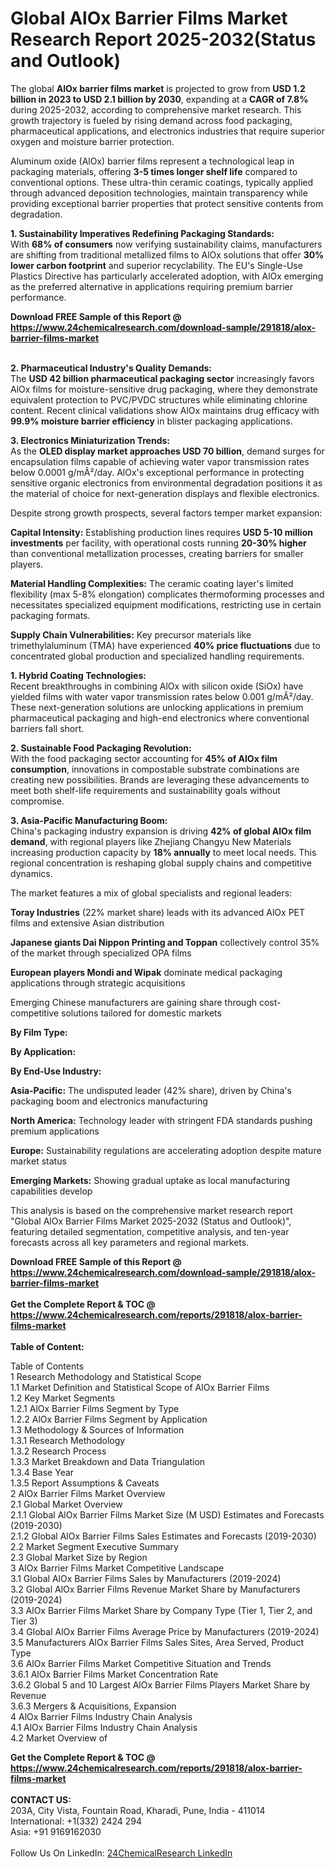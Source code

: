 <h1>Global AlOx Barrier Films Market Research Report 2025-2032(Status and Outlook)</h1><p>The global <strong>AlOx barrier films market</strong> is projected to grow from <strong>USD 1.2 billion in 2023 to USD 2.1 billion by 2030</strong>, expanding at a <strong>CAGR of 7.8%</strong> during 2025-2032, according to comprehensive market research. This growth trajectory is fueled by rising demand across food packaging, pharmaceutical applications, and electronics industries that require superior oxygen and moisture barrier protection.</p><p>Aluminum oxide (AlOx) barrier films represent a technological leap in packaging materials, offering <strong>3-5 times longer shelf life</strong> compared to conventional options. These ultra-thin ceramic coatings, typically applied through advanced deposition technologies, maintain transparency while providing exceptional barrier properties that protect sensitive contents from degradation.</p><p><strong>1. Sustainability Imperatives Redefining Packaging Standards:</strong><br>
With <strong>68% of consumers</strong> now verifying sustainability claims, manufacturers are shifting from traditional metallized films to AlOx solutions that offer <strong>30% lower carbon footprint</strong> and superior recyclability. The EU's Single-Use Plastics Directive has particularly accelerated adoption, with AlOx emerging as the preferred alternative in applications requiring premium barrier performance.</p><div><b>Download FREE Sample of this Report @ 
            <a href="https://www.24chemicalresearch.com/download-sample/291818/alox-barrier-films-market">
            https://www.24chemicalresearch.com/download-sample/291818/alox-barrier-films-market</a></b></div><br><p><strong>2. Pharmaceutical Industry's Quality Demands:</strong><br>
The <strong>USD 42 billion pharmaceutical packaging sector</strong> increasingly favors AlOx films for moisture-sensitive drug packaging, where they demonstrate equivalent protection to PVC/PVDC structures while eliminating chlorine content. Recent clinical validations show AlOx maintains drug efficacy with <strong>99.9% moisture barrier efficiency</strong> in blister packaging applications.</p><p><strong>3. Electronics Miniaturization Trends:</strong><br>
As the <strong>OLED display market approaches USD 70 billion</strong>, demand surges for encapsulation films capable of achieving water vapor transmission rates below 0.0001 g/mÂ²/day. AlOx's exceptional performance in protecting sensitive organic electronics from environmental degradation positions it as the material of choice for next-generation displays and flexible electronics.</p><p>Despite strong growth prospects, several factors temper market expansion:</p><p><strong>Capital Intensity:</strong> Establishing production lines requires <strong>USD 5-10 million investments</strong> per facility, with operational costs running <strong>20-30% higher</strong> than conventional metallization processes, creating barriers for smaller players.</p><p><strong>Material Handling Complexities:</strong> The ceramic coating layer's limited flexibility (max 5-8% elongation) complicates thermoforming processes and necessitates specialized equipment modifications, restricting use in certain packaging formats.</p><p><strong>Supply Chain Vulnerabilities:</strong> Key precursor materials like trimethylaluminum (TMA) have experienced <strong>40% price fluctuations</strong> due to concentrated global production and specialized handling requirements.</p><p><strong>1. Hybrid Coating Technologies:</strong><br>
Recent breakthroughs in combining AlOx with silicon oxide (SiOx) have yielded films with water vapor transmission rates below 0.001 g/mÂ²/day. These next-generation solutions are unlocking applications in premium pharmaceutical packaging and high-end electronics where conventional barriers fall short.</p><p><strong>2. Sustainable Food Packaging Revolution:</strong><br>
With the food packaging sector accounting for <strong>45% of AlOx film consumption</strong>, innovations in compostable substrate combinations are creating new possibilities. Brands are leveraging these advancements to meet both shelf-life requirements and sustainability goals without compromise.</p><p><strong>3. Asia-Pacific Manufacturing Boom:</strong><br>
China's packaging industry expansion is driving <strong>42% of global AlOx film demand</strong>, with regional players like Zhejiang Changyu New Materials increasing production capacity by <strong>18% annually</strong> to meet local needs. This regional concentration is reshaping global supply chains and competitive dynamics.</p><p>The market features a mix of global specialists and regional leaders:</p><p><strong>Toray Industries</strong> (22% market share) leads with its advanced AlOx PET films and extensive Asian distribution</p><p><strong>Japanese giants Dai Nippon Printing and Toppan</strong> collectively control 35% of the market through specialized OPA films</p><p><strong>European players Mondi and Wipak</strong> dominate medical packaging applications through strategic acquisitions</p><p>Emerging Chinese manufacturers are gaining share through cost-competitive solutions tailored for domestic markets</p><p><strong>By Film Type:</strong></p><p><strong>By Application:</strong></p><p><strong>By End-Use Industry:</strong></p><p><strong>Asia-Pacific:</strong> The undisputed leader (42% share), driven by China's packaging boom and electronics manufacturing</p><p><strong>North America:</strong> Technology leader with stringent FDA standards pushing premium applications</p><p><strong>Europe:</strong> Sustainability regulations are accelerating adoption despite mature market status</p><p><strong>Emerging Markets:</strong> Showing gradual uptake as local manufacturing capabilities develop</p><p>This analysis is based on the comprehensive market research report "Global AlOx Barrier Films Market 2025-2032 (Status and Outlook)", featuring detailed segmentation, competitive analysis, and ten-year forecasts across all key parameters and regional markets.</p><div><b>Download FREE Sample of this Report @ 
            <a href="https://www.24chemicalresearch.com/download-sample/291818/alox-barrier-films-market">
            https://www.24chemicalresearch.com/download-sample/291818/alox-barrier-films-market</a></b></div><br><div><b>Get the Complete Report & TOC @ 
            <a href="https://www.24chemicalresearch.com/reports/291818/alox-barrier-films-market">
            https://www.24chemicalresearch.com/reports/291818/alox-barrier-films-market</a></b></div><br>
            <b>Table of Content:</b><p>Table of Contents<br />
1 Research Methodology and Statistical Scope<br />
1.1 Market Definition and Statistical Scope of AlOx Barrier Films<br />
1.2 Key Market Segments<br />
1.2.1 AlOx Barrier Films Segment by Type<br />
1.2.2 AlOx Barrier Films Segment by Application<br />
1.3 Methodology & Sources of Information<br />
1.3.1 Research Methodology<br />
1.3.2 Research Process<br />
1.3.3 Market Breakdown and Data Triangulation<br />
1.3.4 Base Year<br />
1.3.5 Report Assumptions & Caveats<br />
2 AlOx Barrier Films Market Overview<br />
2.1 Global Market Overview<br />
2.1.1 Global AlOx Barrier Films Market Size (M USD) Estimates and Forecasts (2019-2030)<br />
2.1.2 Global AlOx Barrier Films Sales Estimates and Forecasts (2019-2030)<br />
2.2 Market Segment Executive Summary<br />
2.3 Global Market Size by Region<br />
3 AlOx Barrier Films Market Competitive Landscape<br />
3.1 Global AlOx Barrier Films Sales by Manufacturers (2019-2024)<br />
3.2 Global AlOx Barrier Films Revenue Market Share by Manufacturers (2019-2024)<br />
3.3 AlOx Barrier Films Market Share by Company Type (Tier 1, Tier 2, and Tier 3)<br />
3.4 Global AlOx Barrier Films Average Price by Manufacturers (2019-2024)<br />
3.5 Manufacturers AlOx Barrier Films Sales Sites, Area Served, Product Type<br />
3.6 AlOx Barrier Films Market Competitive Situation and Trends<br />
3.6.1 AlOx Barrier Films Market Concentration Rate<br />
3.6.2 Global 5 and 10 Largest AlOx Barrier Films Players Market Share by Revenue<br />
3.6.3 Mergers & Acquisitions, Expansion<br />
4 AlOx Barrier Films Industry Chain Analysis<br />
4.1 AlOx Barrier Films Industry Chain Analysis<br />
4.2 Market Overview of</p><div><b>Get the Complete Report & TOC @ 
            <a href="https://www.24chemicalresearch.com/reports/291818/alox-barrier-films-market">
            https://www.24chemicalresearch.com/reports/291818/alox-barrier-films-market</a></b></div><br><b>CONTACT US:</b><br>
            203A, City Vista, Fountain Road, Kharadi, Pune, India - 411014<br>
            International: +1(332) 2424 294<br>
            Asia: +91 9169162030 <br><br>
            Follow Us On LinkedIn: <a href="https://www.linkedin.com/company/24chemicalresearch/">24ChemicalResearch LinkedIn</a>